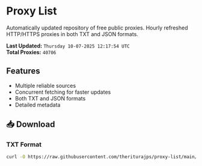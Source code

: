 # Proxy List

Automatically updated repository of free public proxies. Hourly refreshed HTTP/HTTPS proxies in both TXT and JSON formats.

**Last Updated:** `Thursday 10-07-2025 12:17:54 UTC`  
**Total Proxies:** `40706`

## Features
- Multiple reliable sources
- Concurrent fetching for faster updates
- Both TXT and JSON formats
- Detailed metadata

## 📥 Download

### TXT Format
```bash
curl -O https://raw.githubusercontent.com/theriturajps/proxy-list/main/proxies.txt